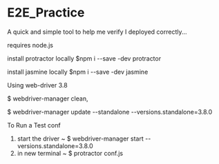 # E2E_Practice
A quick and simple tool to help me verify I deployed correctly...

requires node.js

install protractor locally $npm i --save -dev protractor

install jasmine locally $npm i --save -dev jasmine

Using web-driver 3.8

$ webdriver-manager clean,

$ webdriver-manager update --standalone --versions.standalone=3.8.0

To Run a Test conf 

1. start the driver ~ $ webdriver-manager start --versions.standalone=3.8.0
2. in new terminal  ~ $ protractor conf.js